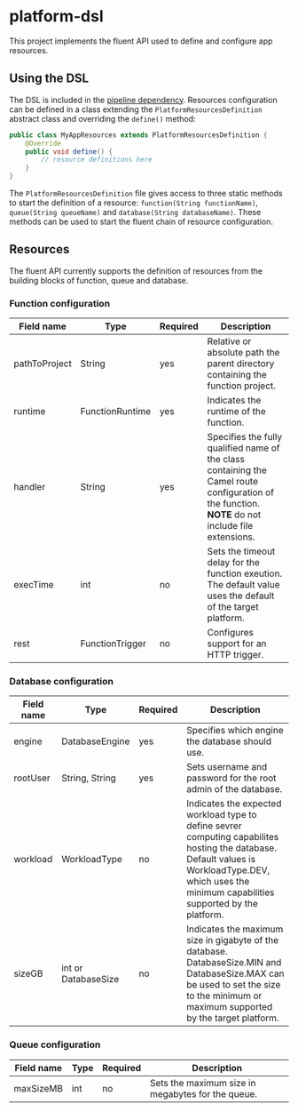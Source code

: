 # platform-dsl

This project implements the fluent API used to define and configure app resources.

## Using the DSL

The DSL is included in the [pipeline dependency](https://github.com/rovati/agnostic-serverless/blob/main/project/pipeline/README.md#using-the-pipeline). Resources configuration can be defined in a class extending the `PlatformResourcesDefinition` abstract class and overriding the `define()` method:

```java
public class MyAppResources extends PlatformResourcesDefinition {
    @Override
    public void define() {
        // resource definitions here
    }
}
```

The `PlatformResourcesDefinition` file gives access to three static methods to start the definition of a resource: `function(String functionName)`, `queue(String queueName)` and `database(String databaseName)`. These methods can be used to start the fluent chain of resource configuration.

## Resources

The fluent API currently supports the definition of resources from the building blocks of function, queue and database.

### Function configuration

| Field name | Type | Required | Description |
| ---------- | ---- | -------- | ----------- |
| pathToProject | String | yes | Relative or absolute path the parent directory containing the function project. |
| runtime | FunctionRuntime | yes | Indicates the runtime of the function. |
| handler | String | yes | Specifies the fully qualified name of the class containing the Camel route configuration of the function. **NOTE** do not include file extensions. |
| execTime | int | no | Sets the timeout delay for the function exeution. The default value uses the default of the target platform. |
| rest | FunctionTrigger | no | Configures support for an HTTP trigger. |

### Database configuration

| Field name | Type | Required | Description |
| ---------- | ---- | -------- | ----------- |
| engine | DatabaseEngine | yes | Specifies which engine the database should use. |
| rootUser | String, String | yes | Sets username and password for the root admin of the database. |
| workload | WorkloadType | no | Indicates the expected workload type to define sevrer computing capabilites hosting the database. Default values is WorkloadType.DEV, which uses the minimum capabilities supported by the platform. |
| sizeGB | int or DatabaseSize | no | Indicates the maximum size in gigabyte of the database. DatabaseSize.MIN and DatabaseSize.MAX can be used to set the size to the minimum or maximum supported by the target platform. |

### Queue configuration

| Field name | Type | Required | Description |
| ---------- | ---- | -------- | ----------- |
| maxSizeMB | int | no | Sets the maximum size in megabytes for the queue. |